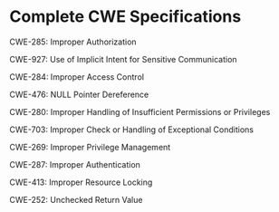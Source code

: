 

# Complete CWE Specifications

CWE-285: Improper Authorization

CWE-927: Use of Implicit Intent for Sensitive Communication

CWE-284: Improper Access Control

CWE-476: NULL Pointer Dereference

CWE-280: Improper Handling of Insufficient Permissions or Privileges 

CWE-703: Improper Check or Handling of Exceptional Conditions

CWE-269: Improper Privilege Management

CWE-287: Improper Authentication

CWE-413: Improper Resource Locking

CWE-252: Unchecked Return Value
